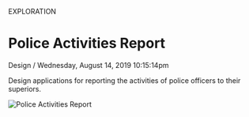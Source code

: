 <p class="type">EXPLORATION</p>

# Police Activities Report

<p class="meta">Design  /  Wednesday, August 14, 2019 10:15:14pm</p>

Design applications for reporting the activities of police officers to their superiors.

![Police Activities Report](https://farooq-agent.web.app/assets/images/works/large/police-activities-report.jpg)
